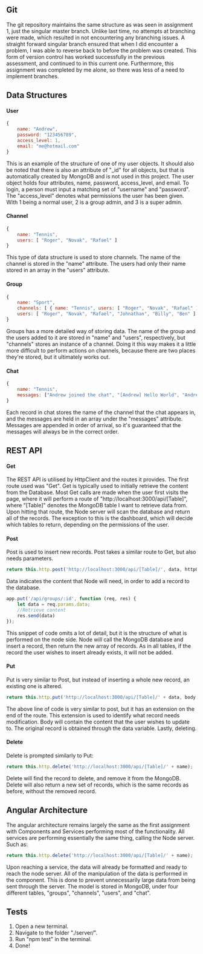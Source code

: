 ## Git
The git repository maintains the same structure as was seen in assignment 1, just the singular master branch. Unlike last time, no attempts at branching were made, which resulted in not encountering any branching issues. A straight forward singular branch ensured that when I did encounter a problem, I was able to reverse back to before the problem was created. This form of version control has worked successfully in the previous assessment, and continued to in this current one. Furthermore, this assignment was completed by me alone, so there was less of a need to implement branches.

## Data Structures
#### User
```js
{
    name: "Andrew",
    password: "123456789",
    access_level: 1,
    email: "me@hotmail.com"
}
```
This is an example of the structure of one of my user objects. It should also be noted that there is also an attribute of "_id" for all objects, but that is automatically created by MongoDB and is not used in this project. The user object holds four attributes, name, password, access_level, and email. To login, a person must input a matching set of "username" and "password". The "access_level" denotes what permissions the user has been given. With 1 being a normal user, 2 is a group admin, and 3 is a super admin.

#### Channel
```js
{
    name: "Tennis",
    users: [ "Roger", "Novak", "Rafael" ]
}
```
This type of data structure is used to store channels. The name of the channel is stored in the "name" attribute. The users had only their name stored in an array in the "users" attribute.

#### Group
```js
{
    name: "Sport",
    channels: [ { name: "Tennis", users: [ "Roger", "Novak", "Rafael" ] }, { name: "Rubgy League", users: [ "Johnathan", "Billy", "Ben" ] } ],
    users: [ "Roger", "Novak", "Rafael", "Johnathan", "Billy", "Ben" ]
}
```
Groups has a more detailed way of storing data. The name of the group and the users added to it are stored in "name" and "users", respectively, but "channels" stores an instance of a channel. Doing it this way makes it a little more difficult to perform actions on channels, because there are two places they're stored, but it ultimately works out.

#### Chat
```js
{
    name: "Tennis",
    messages: ["Andrew joined the chat", "[Andrew] Hello World", "Andrew left the chat"]
}
```
Each record in chat stores the name of the channel that the chat appears in, and the messages are held in an array under the "messages" attribute. Messages are appended in order of arrival, so it's guaranteed that the messages will always be in the correct order.


## REST API
#### Get
The REST API is utilised by HttpClient and the routes it provides. The first route used was "Get". Get is typically used to initially retrieve the content from the Database. Most Get calls are made when the user first visits the page, where it will perform a route of "http://localhost:3000/api/[Table]", where "[Table]" denotes the MongoDB table I want to retrieve data from. Upon hitting that route, the Node server will scan the database and return all of the records. The exception to this is the dashboard, which will decide which tables to return, depending on the permissions of the user.

#### Post
Post is used to insert new records. Post takes a similar route to Get, but also needs parameters.
```typescript
return this.http.post('http://localhost:3000/api/[Table]/', data, httpOptions);
```
Data indicates the content that Node will need, in order to add a record to the database.
```typescript
app.put('/api/groups/:id', function (req, res) {
    let data = req.params.data;
    //Retrieve content
    res.send(data)
});
```
This snippet of code omits a lot of detail, but it is the structure of what is performed on the node side. Node will call the MongoDB database and insert a record, then return the new array of records. As in all tables, if the record the user wishes to insert already exists, it will not be added.

#### Put
Put is very similar to Post, but instead of inserting a whole new record, an existing one is altered.
```ts
return this.http.put('http://localhost:3000/api/[Table]/' + data, body, httpOptions);
```
The above line of code is very similar to post, but it has an extension on the end of the route. This extension is used to identify what record needs modification. Body will contain the content that the user wishes to update to. The original record is obtained through the data variable. Lastly, deleting.

#### Delete
Delete is prompted similarly to Put:
```ts
return this.http.delete('http://localhost:3000/api/[Table]/' + name);
```
Delete will find the record to delete, and remove it from the MongoDB. Delete will also return a new set of records, which is the same records as before, without the removed record.

## Angular Architecture
The angular architecture remains largely the same as the first assignment with Components and Services performing most of the functionality. All services are performing essentially the same thing, calling the Node server. Such as:
```ts
return this.http.delete('http://localhost:3000/api/[Table]/' + name);
```
Upon reaching a service, the data will already be formatted and ready to reach the node server. All of the manipulation of the data is performed in the component. This is done to prevent unnecessarily large data from being sent through the server. The model is stored in MongoDB, under four different tables, "groups", "channels", "users", and "chat".

## Tests
1. Open a new terminal.
2. Navigate to the folder "./server/".
3. Run "npm test" in the terminal.
4. Done!